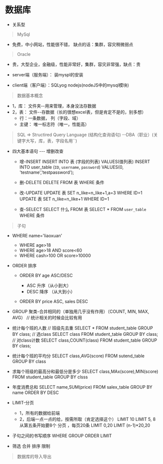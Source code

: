 # 数据库 

* 关系型
>MySql
* 免费，中小网站，性能很不错， 缺点的话：集群，容灾稍微弱点
>Oracle
* 贵，大型企业，金融级，性能非常好，集群，容灾非常强，缺点：贵

* server端（服务端）： 装myspl的安装
* client端（客户端）：SQLyog nodejs(nodeJS中的mysql模块)

> 数据基本概念
* 1，库： 文件夹--用来管理，本身没法存数据
* 2，表： 文件--存数据（长的很想excel表，但是肯定不是的，别多想）
  * 行：一条数据， 列（字段、域）
  * 主键： 唯一标志符（唯一，性能高）

> SQL => Structired Query Language (结构化查询语句) --DBA（职业）(关键字大写，库，表，字段名用``)
* 四大基本语句 --- 增删改查

  * 增-INSERT
  INSERT  INTO 表 (字段的列表) VALUES(值列表)
  INSERT INTO user_table (`ID`, `username`, `password`) VALUES(0, 'testname','testpassword');

  * 删-DELETE
  DELETE FROM 表 WHERE 条件
  * 改-UPDATE
  UPDATE 表 SET n_like=n_like+1,a=3 WHERE ID=1
  UPDATE 表 SET n_like=n_like+1 WHERE ID=1

  * 查-SELECT
  SELECT 什么 FROM 表
  SELECT * FROM `user_table` WHERE 条件

>子句
* WHERE name='liaoxuan'
  * WHERE age>18
  * WHERE age>18 AND score<60
  * WHERE cash>100 OR score>10000

* ORDER 排序
  * ORDER BY age ASC/DESC
    * ASC 升序（从小到大）
    * DESC 降序 （从大到小）
  
  * ORDER BY price ASC, sales DESC

* GROUP 聚类-合并相同的（单独用几乎没有作用）（COUNT, MIN, MAX, AVG） // 统计相关的时候会比较有用
* 统计每个班的人数
// 班级先去重
SELECT * FROM student_table GROUP BY class;
// 选class
SELECT class FROM student_table GROUP BY class;
// 对class计数
SELECT class,COUNT(class) FROM student_table GROUP BY class;
* 统计每个班的平均分 
SELECT class,AVG(score) FROM sutend_table GROUP BY class
* 求每个班级的最高分和最低分是多少
SELECT class,MAx(score),MIN(score) FROM student_table GROUP BY clsss
* 年度消费总和
SELECT name,SUM(price) FROM salex_table GROUP BY name ORDER BY DESC


* LIMIT-分页
  * 1，所有的数据给前端
  * 2，后端一点一点的给，按需所取（肯定选择这个）
LIMIT 10
LIMIT 5, 8 从第五条开始要8个
分页 ，每页20条
LIMIT 0,20
LIMIT (n-1)*20,20

* 子句之间的书写顺序 WHERE GROUP ORDER LIMIT
* 筛选 合并 排序 限制

> 数据库的导入导出
